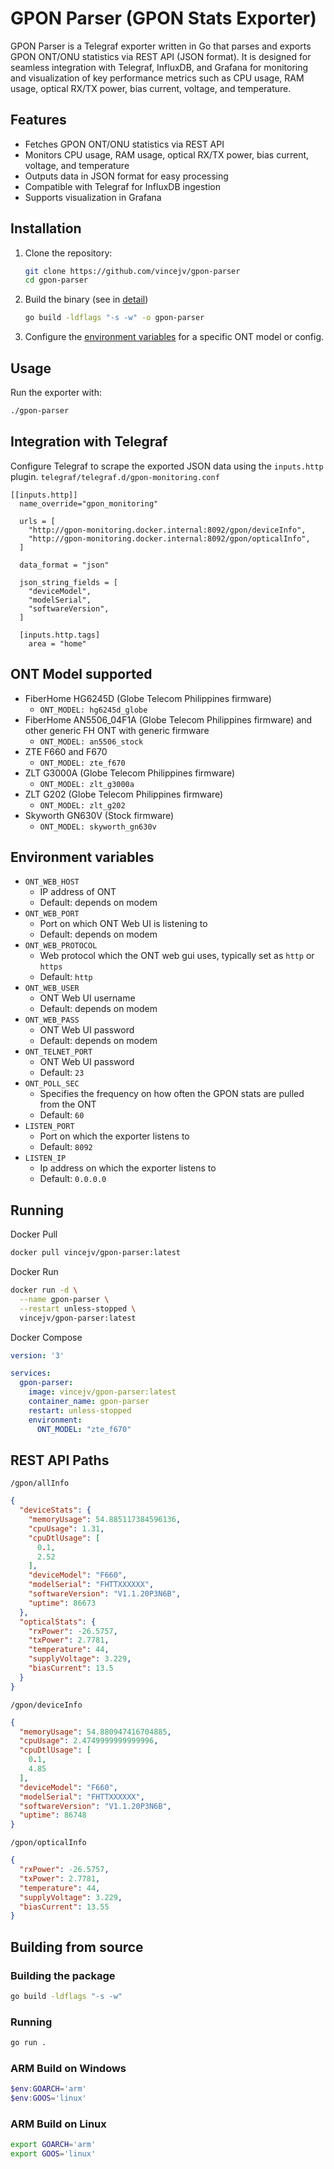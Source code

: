 # GPON Parser (GPON Stats Exporter)

GPON Parser is a Telegraf exporter written in Go that parses and exports GPON ONT/ONU statistics via REST API (JSON format). It is designed for seamless integration with Telegraf, InfluxDB, and Grafana for monitoring and visualization of key performance metrics such as CPU usage, RAM usage, optical RX/TX power, bias current, voltage, and temperature.

## Features

- Fetches GPON ONT/ONU statistics via REST API
- Monitors CPU usage, RAM usage, optical RX/TX power, bias current, voltage, and temperature
- Outputs data in JSON format for easy processing
- Compatible with Telegraf for InfluxDB ingestion
- Supports visualization in Grafana

## Installation

1. Clone the repository:
   ```sh
   git clone https://github.com/vincejv/gpon-parser
   cd gpon-parser
   ```
2. Build the binary (see in [detail](#building-from-source))
   ```sh
   go build -ldflags "-s -w" -o gpon-parser
   ```
3. Configure the [environment variables](#environment-variables) for a specific ONT model or config.

## Usage

Run the exporter with:

```sh
./gpon-parser
```

## Integration with Telegraf

Configure Telegraf to scrape the exported JSON data using the `inputs.http` plugin.
`telegraf/telegraf.d/gpon-monitoring.conf`
```
[[inputs.http]]
  name_override="gpon_monitoring"

  urls = [
    "http://gpon-monitoring.docker.internal:8092/gpon/deviceInfo",
    "http://gpon-monitoring.docker.internal:8092/gpon/opticalInfo",
  ]

  data_format = "json"

  json_string_fields = [
    "deviceModel",
    "modelSerial",
    "softwareVersion",
  ]

  [inputs.http.tags]
    area = "home"
```

## ONT Model supported

* FiberHome HG6245D (Globe Telecom Philippines firmware)
  * `ONT_MODEL: hg6245d_globe`
* FiberHome AN5506_04F1A (Globe Telecom Philippines firmware) and other generic FH ONT with generic firmware
  * `ONT_MODEL: an5506_stock`
* ZTE F660 and F670
  * `ONT_MODEL: zte_f670`
* ZLT G3000A (Globe Telecom Philippines firmware)
  * `ONT_MODEL: zlt_g3000a`
* ZLT G202 (Globe Telecom Philippines firmware)
  * `ONT_MODEL: zlt_g202`
* Skyworth GN630V (Stock firmware)
  * `ONT_MODEL: skyworth_gn630v`

## Environment variables
* `ONT_WEB_HOST`
  * IP address of ONT
  * Default: depends on modem
* `ONT_WEB_PORT`
  * Port on which ONT Web UI is listening to
  * Default: depends on modem
* `ONT_WEB_PROTOCOL`
  * Web protocol which the ONT web gui uses, typically set as `http` or `https`
  * Default: `http`
* `ONT_WEB_USER`
  * ONT Web UI username
  * Default: depends on modem
* `ONT_WEB_PASS`
  * ONT Web UI password
  * Default: depends on modem
* `ONT_TELNET_PORT`
  * ONT Web UI password
  * Default: `23`
* `ONT_POLL_SEC`
  * Specifies the frequency on how often the GPON stats are pulled from the ONT
  * Default: `60`
* `LISTEN_PORT`
  * Port on which the exporter listens to
  * Default: `8092`
* `LISTEN_IP`
  * Ip address on which the exporter listens to
  * Default: `0.0.0.0`

## Running
Docker Pull
```sh
docker pull vincejv/gpon-parser:latest
```
Docker Run
```sh
docker run -d \
  --name gpon-parser \
  --restart unless-stopped \
  vincejv/gpon-parser:latest
```
Docker Compose
```yaml
version: '3'

services:
  gpon-parser:
    image: vincejv/gpon-parser:latest
    container_name: gpon-parser
    restart: unless-stopped
    environment:
      ONT_MODEL: "zte_f670"
```

## REST API Paths
`/gpon/allInfo`
```json
{
  "deviceStats": {
    "memoryUsage": 54.885117384596136,
    "cpuUsage": 1.31,
    "cpuDtlUsage": [
      0.1,
      2.52
    ],
    "deviceModel": "F660",
    "modelSerial": "FHTTXXXXXX",
    "softwareVersion": "V1.1.20P3N6B",
    "uptime": 86673
  },
  "opticalStats": {
    "rxPower": -26.5757,
    "txPower": 2.7781,
    "temperature": 44,
    "supplyVoltage": 3.229,
    "biasCurrent": 13.5
  }
}
```
`/gpon/deviceInfo`
```json
{
  "memoryUsage": 54.880947416704885,
  "cpuUsage": 2.4749999999999996,
  "cpuDtlUsage": [
    0.1,
    4.85
  ],
  "deviceModel": "F660",
  "modelSerial": "FHTTXXXXXX",
  "softwareVersion": "V1.1.20P3N6B",
  "uptime": 86748
}
```
`/gpon/opticalInfo`
```json
{
  "rxPower": -26.5757,
  "txPower": 2.7781,
  "temperature": 44,
  "supplyVoltage": 3.229,
  "biasCurrent": 13.55
}
```

## Building from source

### Building the package
```sh
go build -ldflags "-s -w"
```

### Running
```sh
go run .
```

### ARM Build on Windows
```powershell
$env:GOARCH='arm'
$env:GOOS='linux'
```

### ARM Build on Linux
```sh
export GOARCH='arm'
export GOOS='linux'
```
